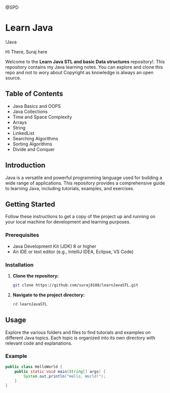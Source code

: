 @SPD
# Learn Java

!Java

Hi There,
Suraj here 

Welcome to the **Learn Java STL and basic Data structures** repository!. This repository contains my Java learning notes. You can explore and clone this repo and not to wory about Copyright 
as knowledge is always an open source.

## Table of Contents
- Java Basics and OOPS
- Java Collections
- Time and Space Complexity
- Arrays
- String
- LinkedList
- Searching Algorithms
- Sorting Algorithms
- Divide and Conquer

## Introduction
Java is a versatile and powerful programming language used for building a wide range of applications. This repository provides a comprehensive guide to learning Java, including tutorials, examples, and exercises.

## Getting Started
Follow these instructions to get a copy of the project up and running on your local machine for development and learning purposes.

### Prerequisites
- Java Development Kit (JDK) 8 or higher
- An IDE or text editor (e.g., IntelliJ IDEA, Eclipse, VS Code)

### Installation
1. **Clone the repository:**
    ```sh
    git clone https://github.com/suraj8108/learnJavaSTL.git
    ```
2. **Navigate to the project directory:**
    ```sh
    cd learnJavaSTL
    ```

## Usage
Explore the various folders and files to find tutorials and examples on different Java topics. Each topic is organized into its own directory with relevant code and explanations.

### Example
```java
public class HelloWorld {
    public static void main(String[] args) {
        System.out.println("Hello, World!");
    }
}

